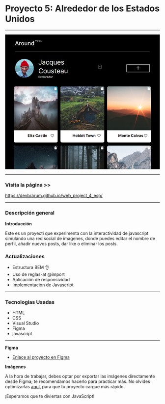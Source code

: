 # Proyecto 5: Alrededor de los Estados Unidos

***
![ Around the U.S.](./images/Screenwebsite.png)

***
### Visita la página >> 

https://devbrarum.github.io/web_project_4_esp/

***

### Descripción general

**Introducción**

Este es un proyecti que experimenta con la interactividad de javascript simulando una red social de imagenes, donde puedes editar el nombre de perfil, añadir nuevos posts, dar like o eliminar los posts.

### Actualizaciones

* Estructura BEM :ok_hand:
* Uso de reglas-at @import
* Aplicación de responsividad
* Implementacion de Javascript
***

### Tecnologias Usadas

* HTML
* CSS
* Visual Studio
* Figma
* javascript
***

**Figma**

* [Enlace al proyecto en Figma](https://www.figma.com/file/LDMgqWesKpQkIwhOfEBuTS/WEB%2C-Sprint-5%3A-Around-The-U.S.-%7C-desktop-%2B-mobile?node-id=0%3A1)

**Imágenes**

A la hora de trabajar, debes optar por exportar las imágenes directamente desde Figma; te recomendamos hacerlo para practicar más. No olvides optimizarlas [aquí](https://tinypng.com/), para que tu proyecto cargue más rápido. 

¡Esperamos que te diviertas con JavaScript!
